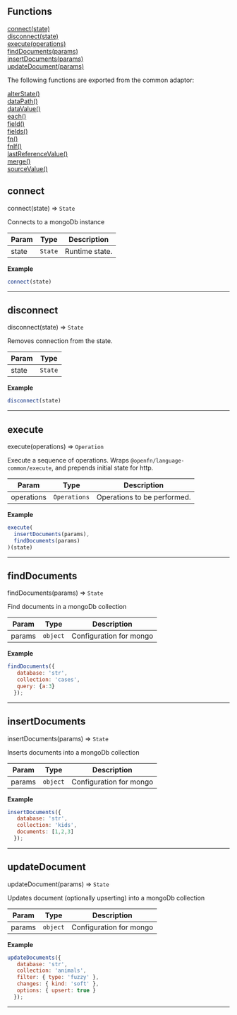 ## Functions

<dl>
<dt>
    <a href="#connect">connect(state)</a></dt>
<dt>
    <a href="#disconnect">disconnect(state)</a></dt>
<dt>
    <a href="#execute">execute(operations)</a></dt>
<dt>
    <a href="#finddocuments">findDocuments(params)</a></dt>
<dt>
    <a href="#insertdocuments">insertDocuments(params)</a></dt>
<dt>
    <a href="#updatedocument">updateDocument(params)</a></dt>
</dl>

The following functions are exported from the common adaptor:
<dl>
<dt>
    <a href="/adaptors/packages/common-docs#alterstate">alterState()</a>
</dt>
<dt>
    <a href="/adaptors/packages/common-docs#datapath">dataPath()</a>
</dt>
<dt>
    <a href="/adaptors/packages/common-docs#datavalue">dataValue()</a>
</dt>
<dt>
    <a href="/adaptors/packages/common-docs#each">each()</a>
</dt>
<dt>
    <a href="/adaptors/packages/common-docs#field">field()</a>
</dt>
<dt>
    <a href="/adaptors/packages/common-docs#fields">fields()</a>
</dt>
<dt>
    <a href="/adaptors/packages/common-docs#fn">fn()</a>
</dt>
<dt>
    <a href="/adaptors/packages/common-docs#fnif">fnIf()</a>
</dt>
<dt>
    <a href="/adaptors/packages/common-docs#lastreferencevalue">lastReferenceValue()</a>
</dt>
<dt>
    <a href="/adaptors/packages/common-docs#merge">merge()</a>
</dt>
<dt>
    <a href="/adaptors/packages/common-docs#sourcevalue">sourceValue()</a>
</dt></dl>

## connect

connect(state) ⇒ <code>State</code>

Connects to a mongoDb instance


| Param | Type | Description |
| --- | --- | --- |
| state | <code>State</code> | Runtime state. |

**Example**  
```js
connect(state)
```

* * *

## disconnect

disconnect(state) ⇒ <code>State</code>

Removes connection from the state.


| Param | Type |
| --- | --- |
| state | <code>State</code> | 

**Example**  
```js
disconnect(state)
```

* * *

## execute

execute(operations) ⇒ <code>Operation</code>

Execute a sequence of operations.
Wraps `@openfn/language-common/execute`, and prepends initial state for http.


| Param | Type | Description |
| --- | --- | --- |
| operations | <code>Operations</code> | Operations to be performed. |

**Example**  
```js
execute(
  insertDocuments(params),
  findDocuments(params)
)(state)
```

* * *

## findDocuments

findDocuments(params) ⇒ <code>State</code>

Find documents in a mongoDb collection


| Param | Type | Description |
| --- | --- | --- |
| params | <code>object</code> | Configuration for mongo |

**Example**  
```js
findDocuments({
   database: 'str',
   collection: 'cases',
   query: {a:3}
  });
```

* * *

## insertDocuments

insertDocuments(params) ⇒ <code>State</code>

Inserts documents into a mongoDb collection


| Param | Type | Description |
| --- | --- | --- |
| params | <code>object</code> | Configuration for mongo |

**Example**  
```js
insertDocuments({
   database: 'str',
   collection: 'kids',
   documents: [1,2,3]
  });
```

* * *

## updateDocument

updateDocument(params) ⇒ <code>State</code>

Updates document (optionally upserting) into a mongoDb collection


| Param | Type | Description |
| --- | --- | --- |
| params | <code>object</code> | Configuration for mongo |

**Example**  
```js
updateDocuments({
   database: 'str',
   collection: 'animals',
   filter: { type: 'fuzzy' },
   changes: { kind: 'soft' },
   options: { upsert: true }
  });
```

* * *

